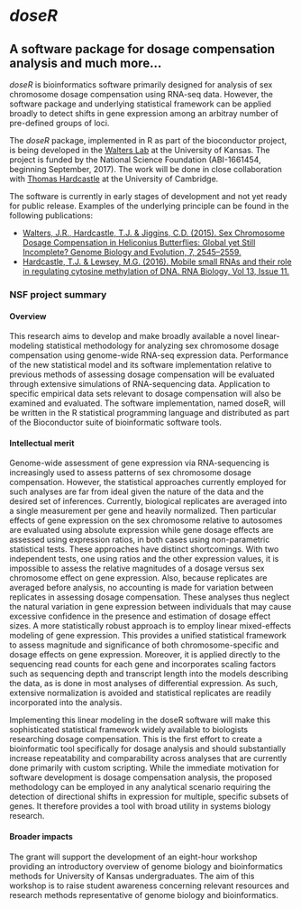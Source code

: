 #  _doseR_ 
## A software package for dosage compensation analysis and much more...

*doseR* is bioinformatics software primarily designed for analysis of sex chromosome dosage compensation using RNA-seq data. However, the software package and underlying statistical framework can be applied broadly to detect shifts in gene expression among an arbitray number of pre-defined groups of loci.

The *doseR* package, implemented in R as part of the bioconductor project, is being developed in the [Walters Lab](http://walterslab.org/) at the University of Kansas. The project is funded by the National Science Foundation (ABI-1661454, beginning September, 2017). The work will be done in close collaboration with [Thomas Hardcastle](http://people.ds.cam.ac.uk/tjh48/) at the University of Cambridge. 

The software is currently in early stages of development and not yet ready for public release. Examples of the underlying principle can be found in the following publications:
* [Walters, J.R., Hardcastle, T.J. & Jiggins, C.D. (2015). Sex Chromosome Dosage Compensation in Heliconius Butterflies: Global yet Still Incomplete? Genome Biology and Evolution, 7, 2545–2559.](http://www.ncbi.nlm.nih.gov/pmc/articles/PMC4607515/)
* [Hardcastle, T.J. & Lewsey, M.G. (2016). Mobile small RNAs and their role in regulating cytosine methylation of DNA. RNA Biology, Vol 13, Issue 11.](http://www.tandfonline.com/doi/abs/10.1080/15476286.2016.1218591)


### NSF project summary

#### Overview
This research aims to develop and make broadly available a novel linear-modeling statistical methodology for analyzing sex chromosome dosage compensation using genome-wide RNA-seq expression data. Performance of the new statistical model and its software implementation relative to previous methods of assessing dosage compensation will be evaluated through extensive simulations of RNA-sequencing data. Application to specific empirical data sets relevant to dosage compensation will also be examined and evaluated. The software implementation, named doseR, will be written in the R statistical programming language and distributed as part of the Bioconductor suite of bioinformatic software tools. 

#### Intellectual merit
Genome-wide assessment of gene expression via RNA-sequencing is increasingly used to assess patterns of sex chromosome dosage compensation.  However, the statistical approaches currently employed for such analyses are far from ideal given the nature of the data and the desired set of inferences. Currently, biological replicates are averaged into a single measurement per gene and heavily normalized. Then particular effects of gene expression on the sex chromosome relative to autosomes are evaluated using absolute expression while gene dosage effects are assessed using expression ratios, in both cases using non-parametric statistical tests. These approaches have distinct shortcomings. With two independent tests, one using ratios and the other expression values, it is impossible to assess the relative magnitudes of a dosage versus sex chromosome effect on gene expression. Also, because replicates are averaged before analysis, no accounting is made for variation between replicates in assessing dosage compensation. These analyses thus neglect the natural variation in gene expression between individuals that may cause excessive confidence in the presence and estimation of dosage effect sizes.
A more statistically robust approach is to employ linear mixed-effects modeling of gene expression. This provides a unified statistical framework to assess magnitude and significance of both chromosome-specific and dosage effects on gene expression. Moreover, it is applied directly to the sequencing read counts for each gene and incorporates scaling factors such as sequencing depth and transcript length into the models describing the data, as is done in most analyses of differential expression. As such, extensive normalization is avoided and statistical replicates are readily incorporated into the analysis.  

Implementing this linear modeling in the doseR software will make this sophisticated statistical framework widely available to biologists researching dosage compensation. This is the first effort to create a bioinformatic tool specifically for dosage analysis and should substantially increase repeatability and comparability across analyses that are currently done primarily with custom scripting. While the immediate motivation for software development is dosage compensation analysis, the proposed methodology can be employed in any analytical scenario requiring the detection of directional shifts in expression for multiple, specific subsets of genes. It therefore provides a tool with broad utility in systems biology research.


#### Broader impacts
The grant will support the development of an eight-hour workshop providing an introductory overview of genome biology and bioinformatics methods for University of Kansas undergraduates. The aim of this workshop is to raise student awareness concerning relevant resources and research methods representative of genome biology and bioinformatics.  

